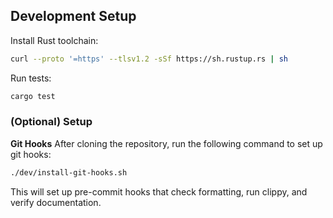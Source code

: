 
## Development Setup

Install Rust toolchain:

```bash
curl --proto '=https' --tlsv1.2 -sSf https://sh.rustup.rs | sh
```

Run tests:

```bash
cargo test
```





### (Optional) Setup


**Git Hooks**
After cloning the repository, run the following command to set up git hooks: 

```bash
./dev/install-git-hooks.sh
```

This will set up pre-commit hooks that check formatting, run clippy, and verify documentation.
